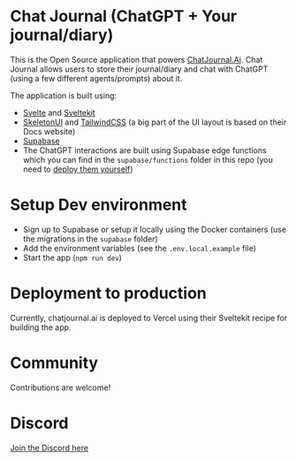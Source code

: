 # Chat Journal (ChatGPT + Your journal/diary)

This is the Open Source application that powers [ChatJournal.Ai](https://www.chatjournal.ai). Chat Journal allows users to store their journal/diary and chat with ChatGPT (using a few different agents/prompts) about it.

The application is built using:

- [Svelte](https://github.com/sveltejs/svelte) and [Sveltekit](https://github.com/sveltejs/kit)
- [SkeletonUI](https://github.com/skeletonlabs/skeleton) and [TailwindCSS](https://github.com/tailwindlabs/tailwindcss) (a big part of the UI layout is based on their Docs website)
- [Supabase](https://github.com/supabase/supabase-js)
- The ChatGPT interactions are built using Supabase edge functions which you can find in the `supabase/functions` folder in this repo (you need to [deploy them yourself](https://github.com/supabase/supabase/tree/master/examples/edge-functions))

# Setup Dev environment

- Sign up to Supabase or setup it locally using the Docker containers (use the migrations in the `supabase` folder)
- Add the environment variables (see the `.env.local.example` file)
- Start the app (`npm run dev`)

# Deployment to production

Currently, chatjournal.ai is deployed to Vercel using their Sveltekit recipe for building the app.

# Community

Contributions are welcome!

# Discord

[Join the Discord here](https://discord.gg/REYCS3HuM4)
